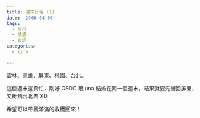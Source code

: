 ```yaml
---
title: 週末行程 (1)
date: '2006-04-06'
tags:
  - 旅行
  - 情感
  - 資訊
categories:
  - life

---
```

雲林、高雄、屏東、桃園、台北。  
  
這個週末還真忙，剛好 OSDC 跟 una 結婚在同一個週末，結果就要先衝回屏東，又衝到台北去 XD  
  
希望可以帶著滿滿的收穫回來！